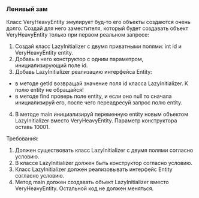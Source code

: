 
###  Ленивый зам

Класс VeryHeavyEntity эмулирует буд-то его объекты создаются очень долго.
Создай для него заместителя, который будет создавать объект VeryHeavyEntity только при первом реальном запросе:
1. Создай класс LazyInitializer с двумя приватными полями: int id и VeryHeavyEntity entity.
2. Добавь в него конструктор с одним параметром, инициализирующий поле id.
3. Добавь LazyInitializer реализацию интерфейса Entity:
- в методе getId возвращай значение поля id класса LazyInitializer. К полю entity не обращайся!
- в методе find проверь поле entity, и если оно null то сначала инициализируй его, после чего переадресуй запрос полю entity.
4. В методе main инициализируй переменную entity новым объектом LazyInitializer вместо VeryHeavyEntity. Параметр конструктора оставь 10001.


Требования:
1.	Должен существовать класс LazyInitializer с двумя полями согласно условию.
2.	В классе LazyInitializer должен быть конструктор согласно условию.
3.	Класс LazyInitializer должен реализовывать интерфейс Entity согласно условию.
4.	Метод main должен создавать объект LazyInitializer вместо VeryHeavyEntity. Остальной код не должен меняться.


